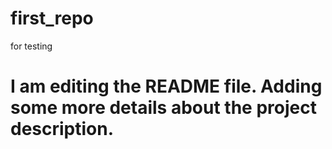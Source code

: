 # first_repo
for testing


# I am editing the README file. Adding some more details about the project description.
